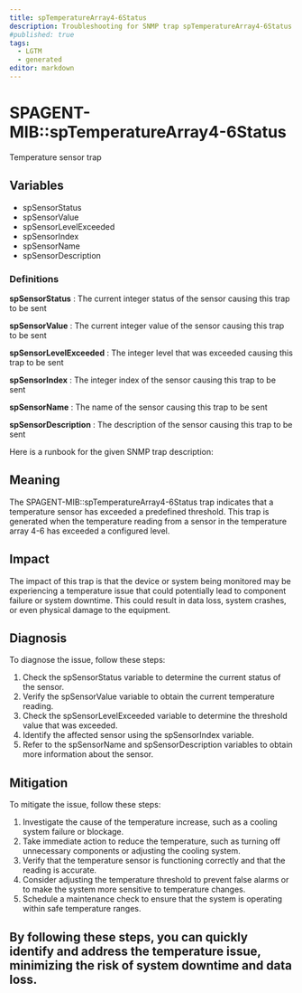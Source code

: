 ```yaml
---
title: spTemperatureArray4-6Status
description: Troubleshooting for SNMP trap spTemperatureArray4-6Status
#published: true
tags:
  - LGTM
  - generated
editor: markdown
---
```


# SPAGENT-MIB::spTemperatureArray4-6Status 

Temperature sensor trap 


## Variables


  - spSensorStatus
  - spSensorValue
  - spSensorLevelExceeded
  - spSensorIndex
  - spSensorName
  - spSensorDescription 

### Definitions 


**spSensorStatus** 
: The current integer status of the sensor causing this trap to be sent 

**spSensorValue** 
: The current integer value of the sensor causing this trap to be sent 

**spSensorLevelExceeded** 
: The integer level that was exceeded causing this trap to be sent 

**spSensorIndex** 
: The integer index of the sensor causing this trap to be sent 

**spSensorName** 
: The name of the sensor causing this trap to be sent 

**spSensorDescription** 
: The description of the sensor causing this trap to be sent 


Here is a runbook for the given SNMP trap description:

## Meaning

The SPAGENT-MIB::spTemperatureArray4-6Status trap indicates that a temperature sensor has exceeded a predefined threshold. This trap is generated when the temperature reading from a sensor in the temperature array 4-6 has exceeded a configured level.

## Impact

The impact of this trap is that the device or system being monitored may be experiencing a temperature issue that could potentially lead to component failure or system downtime. This could result in data loss, system crashes, or even physical damage to the equipment.

## Diagnosis

To diagnose the issue, follow these steps:

1. Check the spSensorStatus variable to determine the current status of the sensor.
2. Verify the spSensorValue variable to obtain the current temperature reading.
3. Check the spSensorLevelExceeded variable to determine the threshold value that was exceeded.
4. Identify the affected sensor using the spSensorIndex variable.
5. Refer to the spSensorName and spSensorDescription variables to obtain more information about the sensor.

## Mitigation

To mitigate the issue, follow these steps:

1. Investigate the cause of the temperature increase, such as a cooling system failure or blockage.
2. Take immediate action to reduce the temperature, such as turning off unnecessary components or adjusting the cooling system.
3. Verify that the temperature sensor is functioning correctly and that the reading is accurate.
4. Consider adjusting the temperature threshold to prevent false alarms or to make the system more sensitive to temperature changes.
5. Schedule a maintenance check to ensure that the system is operating within safe temperature ranges.

By following these steps, you can quickly identify and address the temperature issue, minimizing the risk of system downtime and data loss.
---




